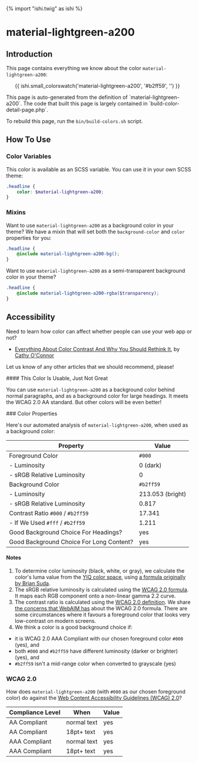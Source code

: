 {% import "ishi.twig" as ishi %}
# material-lightgreen-a200

## Introduction

This page contains everything we know about the color `material-lightgreen-a200`:

<div class="grid">
    <div class="cell">
        <div class="swatch">
            <ul>
                {{ ishi.small_colorswatch('material-lightgreen-a200', '#b2ff59', '') }}
            </ul>
        </div>
    </div>
</div>

<div class="callout attention" markdown="1">
This page is auto-generated from the definition of `material-lightgreen-a200`. The code that built this page is largely contained in `build-color-detail-page.php`.

To rebuild this page, run the `bin/build-colors.sh` script.
</div>

## How To Use

### Color Variables

This color is available as an SCSS variable. You can use it in your own SCSS theme:

```scss
.headline {
    color: $material-lightgreen-a200;
}
```

### Mixins

Want to use `material-lightgreen-a200` as a background color in your theme? We have a mixin that will set both the `background-color` and `color` properties for you:

```scss
.headline {
    @include material-lightgreen-a200-bg();
}
```

Want to use `material-lightgreen-a200` as a semi-transparent background color in your theme?

```scss
.headline {
    @include material-lightgreen-a200-rgba($transparency);
}
```

## Accessibility

Need to learn how color can affect whether people can use your web app or not?

* [Everything About Color Contrast And Why You Should Rethink It](https://www.smashingmagazine.com/2014/10/color-contrast-tips-and-tools-for-accessibility/), by [Cathy O'Connor](http://www.twitter.com/cagocon)

Let us know of any other articles that we should recommend, please!
<div class="callout warning" markdown="1">
#### This Color Is Usable, Just Not Great

You can use `material-lightgreen-a200` as a background color behind normal paragraphs, and as a background color for large headings. It meets the WCAG 2.0 AA standard. But other colors will be even better!
</div>
### Color Properties

Here's our automated analysis of `material-lightgreen-a200`, when used as a background color:

Property | Value
---------|------
Foreground Color | `#000`
- Luminosity | 0 (dark)
- sRGB Relative Luminosity | 0
Background Color | `#b2ff59`
- Luminosity | 213.053 (bright)
- sRGB Relative Luminosity | 0.817
Contrast Ratio `#000` / `#b2ff59` | 17.341
- If We Used `#fff` / `#b2ff59` | 1.211
Good Background Choice For Headings? | yes
Good Background Choice For Long Content? | yes

#### Notes

1. To determine color luminosity (black, white, or gray), we calculate the color's luma value from the [YIQ color space](https://en.wikipedia.org/wiki/YIQ), using [a formula originally by Brian Suda](https://24ways.org/2010/calculating-color-contrast/).
1. The sRGB relative luminosity is calculated using the [WCAG 2.0 formula](https://www.w3.org/TR/WCAG20/#relativeluminancedef). It maps each RGB component onto a non-linear gamma 2.2 curve.
1. The contrast ratio is calculated using the [WCAG 2.0 definition](https://www.w3.org/TR/2008/REC-WCAG20-20081211/#contrast-ratiodef). We share [the concerns that WebAIM has](http://webaim.org/blog/wcag-2-1-feedback/) about the WCAG 2.0 formula. There are some circumstances where it favours a foreground color that looks very low-contrast on modern screens.
1. We think a color is a good background choice if:
  - it is WCAG 2.0 AAA Compliant with our chosen foreground color `#000` (yes), and
  - both `#000` and `#b2ff59` have different luminosity (darker or brighter) (yes), and
  - `#b2ff59` isn't a mid-range color when converted to grayscale (yes)

### WCAG 2.0

How does `material-lightgreen-a200` (with `#000` as our chosen foreground color) do against the [Web Content Accessibility Guidelines (WCAG) 2.0](https://www.w3.org/TR/WCAG20/)?

Compliance Level | When | Value
-----------------|------|------
AA Compliant | normal text | yes
AA Compliant | 18pt+ text | yes
AAA Compliant | normal text | yes
AAA Compliant | 18pt+ text | yes